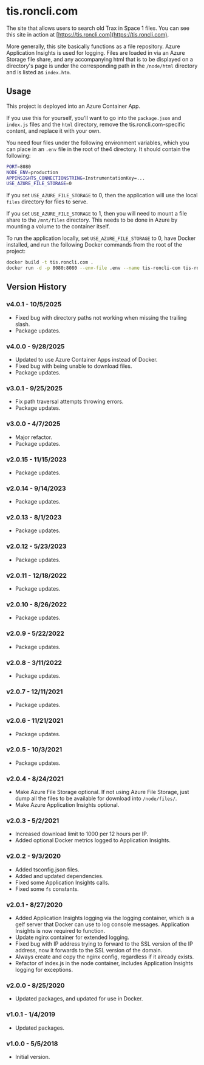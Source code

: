 # tis.roncli.com
The site that allows users to search old Trax in Space 1 files.  You can see this site in action at [https://tis.roncli.com](https://tis.roncli.com).

More generally, this site basically functions as a file repository.  Azure Application Insights is used for logging.  Files are loaded in via an Azure Storage file share, and any accompanying html that is to be displayed on a directory's page is under the corresponding path in the `/node/html` directory and is listed as `index.htm`.

## Usage

This project is deployed into an Azure Container App.

If you use this for yourself, you'll want to go into the `package.json` and `index.js` files and the `html` directory, remove the tis.roncli.com-specific content, and replace it with your own.

You need four files under the following environment variables, which you can place in an `.env` file in the root of the4 directory.  It should contain the following:

```sh
PORT=8080
NODE_ENV=production
APPINSIGHTS_CONNECTIONSTRING=InstrumentationKey=...
USE_AZURE_FILE_STORAGE=0
```

If you set `USE_AZURE_FILE_STORAGE` to 0, then the application will use the local `files` directory for files to serve.

If you set `USE_AZURE_FILE_STORAGE` to 1, then you will need to mount a file share to the `/mnt/files` directory.  This needs to be done in Azure by mounting a volume to the container itself.

To run the application locally, set `USE_AZURE_FILE_STORAGE` to 0, have Docker installed, and run the following Docker commands from the root of the project:

```sh
docker build -t tis.roncli.com .
docker run -d -p 8080:8080 --env-file .env --name tis-roncli-com tis-roncli-com
```

## Version History

### v4.0.1 - 10/5/2025
* Fixed bug with directory paths not working when missing the trailing slash.
* Package updates.

### v4.0.0 - 9/28/2025
* Updated to use Azure Container Apps instead of Docker.
* Fixed bug with being unable to download files.
* Package updates.

### v3.0.1 - 9/25/2025
* Fix path traversal attempts throwing errors.
* Package updates.

### v3.0.0 - 4/7/2025
* Major refactor.
* Package updates.

### v2.0.15 - 11/15/2023
* Package updates.

### v2.0.14 - 9/14/2023
* Package updates.

### v2.0.13 - 8/1/2023
* Package updates.

### v2.0.12 - 5/23/2023
* Package updates.

### v2.0.11 - 12/18/2022
* Package updates.

### v2.0.10 - 8/26/2022
* Package updates.

### v2.0.9 - 5/22/2022
* Package updates.

### v2.0.8 - 3/11/2022
* Package updates.

### v2.0.7 - 12/11/2021
* Package updates.

### v2.0.6 - 11/21/2021
* Package updates.

### v2.0.5 - 10/3/2021
* Package updates.

### v2.0.4 - 8/24/2021
* Make Azure File Storage optional.  If not using Azure File Storage, just dump all the files to be available for download into `/node/files/`.
* Make Azure Application Insights optional.

### v2.0.3 - 5/2/2021
* Increased download limit to 1000 per 12 hours per IP.
* Added optional Docker metrics logged to Application Insights.

### v2.0.2 - 9/3/2020
* Added tsconfig.json files.
* Added and updated dependencies.
* Fixed some Application Insights calls.
* Fixed some `fs` constants.

### v2.0.1 - 8/27/2020
* Added Application Insights logging via the logging container, which is a gelf server that Docker can use to log console messages.  Application Insights is now required to function.
* Update nginx container for extended logging.
* Fixed bug with IP address trying to forward to the SSL version of the IP address, now it forwards to the SSL version of the domain.
* Always create and copy the nginx config, regardless if it already exists.
* Refactor of index.js in the node container, includes Application Insights logging for exceptions.

### v2.0.0 - 8/25/2020
* Updated packages, and updated for use in Docker.

### v1.0.1 - 1/4/2019
* Updated packages.

### v1.0.0 - 5/5/2018
* Initial version.
